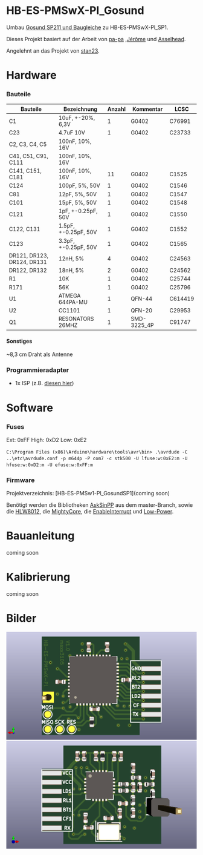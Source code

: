 # HB-ES-PMSwX-Pl_Gosund
Umbau [Gosund SP211 und Baugleiche](https://www.gosund.com/download/smart_plug/128.html) zu HB-ES-PMSwX-Pl_SP1.

Dieses Projekt basiert auf der Arbeit von [pa-pa](https://github.com/pa-pa/AskSinPP) ,[Jérôme](https://github.com/jp112sdl/Beispiel_AskSinPP) und [Asselhead](https://github.com/Asselhead/Arduino-Pro-Mini-RF).

Angelehnt an das Projekt von [stan23](https://github.com/stan23/HM-ES-PMSw1-Pl_GosundSP1).


# Hardware

### Bauteile

Bauteile                   | Bezeichnung          | Anzahl | Kommentar   | LCSC   |
-------------------------- | -------------------- | ------ | ----------- | ------ |
C1                         | 10uF, +-20%, 6,3V    |   1    | G0402       | C76991 |
C23                        | 4.7uF 10V            |   1    | G0402       | C23733 |
C2, C3, C4, C5             | 100nF, 10%, 16V      |        |             |        |
C41, C51, C91, C111        | 100nF, 10%, 16V      |        |             |        |
C141, C151, C181           | 100nF, 10%, 16V      |   11   | G0402       | C1525  |
C124                       | 100pF, 5%, 50V       |   1    | G0402       | C1546  |
C81                        | 12pF, 5%, 50V        |   1    | G0402       | C1547  |
C101                       | 15pF, 5%, 50V        |   1    | G0402       | C1548  |
C121                       | 1pF, +-0.25pF, 50V   |   1    | G0402       | C1550  |
C122, C131                 | 1.5pF, +-0.25pF, 50V |   1    | G0402       | C1552  |
C123                       | 3.3pF, +-0.25pF, 50V |   1    | G0402       | C1565  |
DR121, DR123, DR124, DR131 | 12nH, 5%             |   4    | G0402       | C24563 |
DR122, DR132               | 18nH, 5%             |   2    | G0402       | C24562 |
R1                         | 10K                  |   1    | G0402       | C25744 |
R171                       | 56K                  |   1    | G0402       | C25796 |
U1                         | ATMEGA 644PA-MU      |   1    | QFN-44      | C614419|
U2                         | CC1101               |   1    | QFN-20      | C29953 |
Q1                         | RESONATORS 26MHZ     |   1    | SMD-3225_4P | C91747 |



#### Sonstiges

~8,3 cm Draht als Antenne

### Programmieradapter
- 1x ISP (z.B. [diesen hier](https://www.diamex.de/dxshop/USB-ISP-Programmer-fuer-Atmel-AVR-Rev2))


# Software

### Fuses
Ext:  0xFF
High: 0xD2
Low:  0xE2

`C:\Program Files (x86)\Arduino\hardware\tools\avr\bin> .\avrdude -C ..\etc\avrdude.conf -p m644p -P com7 -c stk500 -U lfuse:w:0xE2:m -U hfuse:w:0xD2:m -U efuse:w:0xFF:m`


### Firmware

Projektverzeichnis: [HB-ES-PMSw1-Pl_GosundSP1](coming soon)

Benötigt werden die Bibliotheken [AskSinPP](https://github.com/pa-pa/AskSinPP) aus dem master-Branch, sowie die [HLW8012](https://github.com/xoseperez/hlw8012), die [MightyCore](https://github.com/MCUdude/MightyCore), die [EnableInterrupt](https://github.com/GreyGnome/EnableInterrupt) und [Low-Power](https://github.com/rocketscream/Low-Power).


# Bauanleitung

coming soon


# Kalibrierung

coming soon


# Bilder
![Vorderseite](https://github.com/maxx3105/HB-ES-PMSwX-Pl_Gosund/blob/main/HB-ES-PMSwX-Pl_Gosund_Top.png)
![Rückseite](https://github.com/maxx3105/HB-ES-PMSwX-Pl_Gosund/blob/main/HB-ES-PMSwX-Pl_Gosund_Bottom.png)
